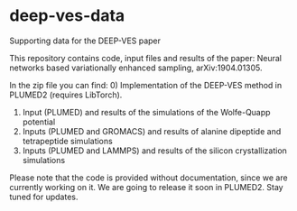 # deep-ves-data
Supporting data for the DEEP-VES paper

This repository contains code, input files and results of the paper: Neural networks based variationally enhanced sampling, arXiv:1904.01305. 

In the zip file you can find:
0)	Implementation of the DEEP-VES method in PLUMED2 (requires LibTorch).
1)	Input (PLUMED) and results of the simulations of the Wolfe-Quapp potential 
2)	Inputs (PLUMED and GROMACS) and results of alanine dipeptide and tetrapeptide simulations
3)	Inputs (PLUMED and LAMMPS) and results of the silicon crystallization simulations

Please note that the code is provided without documentation, since we are currently working on it. We are going to release it soon in PLUMED2. Stay tuned for updates.
